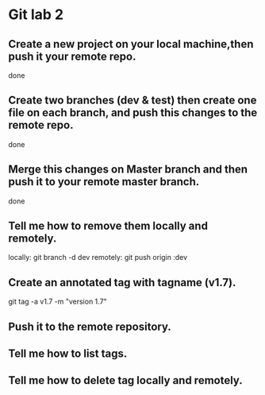 # Git lab 2
## Create a new project on your local machine,then push it your remote repo.
done
## Create two branches (dev & test) then create one file on each branch, and push this changes to the remote repo.
done
## Merge this changes on Master branch and then push it to your remote master branch.
done
## Tell me how to remove them locally and remotely.
locally: git branch -d dev
remotely: git push origin :dev
## Create an annotated tag with tagname (v1.7).
git tag -a v1.7 -m "version 1.7"
## Push it to the remote repository.
## Tell me how to list tags.
## Tell me how to delete tag locally and remotely.

